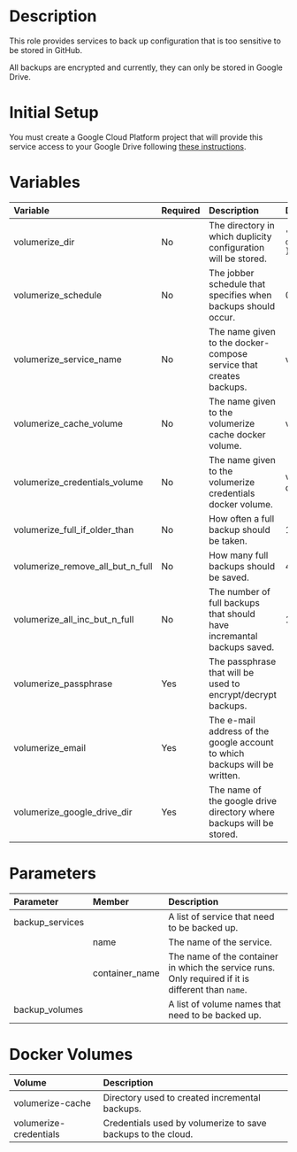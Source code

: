 # Description

This role provides services to back up configuration that is too sensitive to be stored in GitHub.

All backups are encrypted and currently, they can only be stored in Google Drive.

# Initial Setup

You must create a Google Cloud Platform project that will provide this service access to your Google Drive following
[these instructions](https://github.com/fekide/volumerize/tree/master/backends/GoogleDrive).

# Variables

| Variable                         | Required | Description                                                                | Default                                 |
|:---------------------------------|:---------|:---------------------------------------------------------------------------|:----------------------------------------|
| volumerize_dir                   | No       | The directory in which duplicity configuration will be stored.             | `"{{ docker_compose_dir }}/volumerize"` |
| volumerize_schedule              | No       | The jobber schedule that specifies when backups should occur.              | 0 30 0 * * 1                            |
| volumerize_service_name          | No       | The name given to the docker-compose service that creates backups.         | volumerize                              | 
| volumerize_cache_volume          | No       | The name given to the volumerize cache docker volume.                      | volumerize-cache                        |
| volumerize_credentials_volume    | No       | The name given to the volumerize credentials docker volume.                | volumerize-credentials                  |
| volumerize_full_if_older_than    | No       | How often a full backup should be taken.                                   | 1M                                      |
| volumerize_remove_all_but_n_full | No       | How many full backups should be saved.                                     | 4                                       |
| volumerize_all_inc_but_n_full    | No       | The number of full backups that should have incremantal backups saved.     | 1                                       |
| volumerize_passphrase            | Yes      | The passphrase that will be used to encrypt/decrypt backups.               |                                         |
| volumerize_email                 | Yes      | The e-mail address of the google account to which backups will be written. |                                         |
| volumerize_google_drive_dir      | Yes      | The name of the google drive directory where backups will be stored.       |                                         |

# Parameters

| Parameter       | Member         | Description                                                                                         |
|:----------------|:---------------|:----------------------------------------------------------------------------------------------------|
| backup_services |                | A list of service that need to be backed up.                                                        |
 |                 | name           | The name of the service.                                                                            |
|                 | container_name | The name of the container in which the service runs.  Only required if it is different than `name`. | 
| backup_volumes  |                | A list of volume names that need to be backed up.                                                   |

# Docker Volumes

 | Volume                 | Description                                                  |
|:-----------------------|:-------------------------------------------------------------|
 | volumerize-cache       | Directory used to created incremental backups.               |
 | volumerize-credentials | Credentials used by volumerize to save backups to the cloud. |
